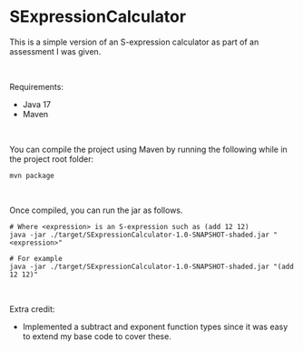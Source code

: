 # SExpressionCalculator
This is a simple version of an S-expression calculator as part of an assessment I was given.

<br>

Requirements: 
* Java 17
* Maven

<br>

You can compile the project using Maven by running the following while in the project root folder:
```shell
mvn package
```

<br>


Once compiled, you can run the jar as follows.
```shell
# Where <expression> is an S-expression such as (add 12 12)
java -jar ./target/SExpressionCalculator-1.0-SNAPSHOT-shaded.jar "<expression>"

# For example
java -jar ./target/SExpressionCalculator-1.0-SNAPSHOT-shaded.jar "(add 12 12)"
```

<br>

Extra credit:
* Implemented a subtract and exponent function types since it was easy to extend my base code to cover these.